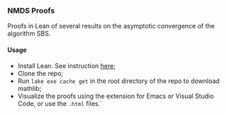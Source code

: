 ### NMDS Proofs

Proofs in Lean of several results on the asymptotic convergence of the algorithm SBS.

#### Usage
- Install Lean. See instruction [here](https://leanprover-community.github.io/get_started.html);
- Clone the repo;
- Run `lake exe cache get` in the root directory of the repo to download mathlib;
- Visualize the proofs using the extension for Emacs or Visual Studio Code, or use the `.html` files.`
